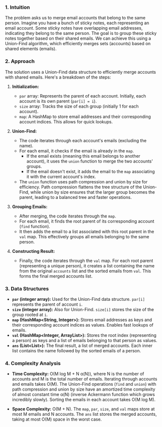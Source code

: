 ### 1. Intuition

The problem asks us to merge email accounts that belong to the same person.  Imagine you have a bunch of sticky notes, each representing an email account.  Some sticky notes have overlapping email addresses, indicating they belong to the same person.  The goal is to group these sticky notes together based on their shared emails.  We can achieve this using a Union-Find algorithm, which efficiently merges sets (accounts) based on shared elements (emails).

### 2. Approach

The solution uses a Union-Find data structure to efficiently merge accounts with shared emails. Here's a breakdown of the steps:

1. **Initialization:**
   - `par` array:  Represents the parent of each account. Initially, each account is its own parent (`par[i] = i`).
   - `size` array: Tracks the size of each group (initially 1 for each account).
   - `map`: A HashMap to store email addresses and their corresponding account indices. This allows for quick lookups.

2. **Union-Find:**
   - The code iterates through each account's emails (excluding the name).
   - For each email, it checks if the email is already in the `map`.
     - If the email exists (meaning this email belongs to another account), it uses the `union` function to merge the two accounts' groups.
     - If the email doesn't exist, it adds the email to the `map` associating it with the current account's index.
   - The `union` function uses path compression and union by size for efficiency.  Path compression flattens the tree structure of the Union-Find, while union by size ensures that the larger group becomes the parent, leading to a balanced tree and faster operations.

3. **Grouping Emails:**
   - After merging, the code iterates through the `map`.
   - For each email, it finds the root parent of its corresponding account (`find` function).
   - It then adds the email to a list associated with this root parent in the `val` map. This effectively groups all emails belonging to the same person.

4. **Constructing Result:**
   - Finally, the code iterates through the `val` map.  For each root parent (representing a unique person), it creates a list containing the name from the original `accounts` list and the sorted emails from `val`.  This forms the final merged accounts list.


### 3. Data Structures

- **`par` (integer array):** Used for the Union-Find data structure. `par[i]` represents the parent of account `i`.
- **`size` (integer array):** Also for Union-Find. `size[i]` stores the size of the group rooted at `i`.
- **`map` (HashMap<String, Integer>):** Stores email addresses as keys and their corresponding account indices as values. Enables fast lookups of emails.
- **`val` (HashMap<Integer, ArrayList<String>>):**  Stores the root index (representing a person) as keys and a list of emails belonging to that person as values.
- **`ans` (List<List<String>>):** The final result, a list of merged accounts. Each inner list contains the name followed by the sorted emails of a person.


### 4. Complexity Analysis

- **Time Complexity:** O(M log M + N α(N)), where N is the number of accounts and M is the total number of emails. Iterating through accounts and emails takes O(M). The Union-Find operations (`find` and `union`) with path compression and union by size have an amortized time complexity of almost constant time α(N) (inverse Ackermann function which grows incredibly slowly). Sorting the emails in each account takes O(M log M).

- **Space Complexity:** O(M + N).  The `map`, `par`, `size`, and `val` maps store at most M emails and N accounts.  The `ans` list stores the merged accounts, taking at most O(M) space in the worst case.

